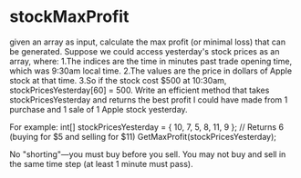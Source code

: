# stockMaxProfit
given an array as input, calculate the max profit (or minimal loss) that can be generated.
Suppose we could access yesterday's stock prices as an array, where:
1.The indices are the time in minutes past trade opening time, which was 9:30am local time.
2.The values are the price in dollars of Apple stock at that time.
3.So if the stock cost $500 at 10:30am, stockPricesYesterday[60] = 500.
Write an efficient method that takes stockPricesYesterday and returns the best profit I could have made from 1 purchase and 1 sale of 1 Apple stock yesterday.

For example:
int[] stockPricesYesterday = { 10, 7, 5, 8, 11, 9 };
// Returns 6 (buying for $5 and selling for $11)
GetMaxProfit(stockPricesYesterday);

No "shorting"—you must buy before you sell. You may not buy and sell in the same time step (at least 1 minute must pass).
